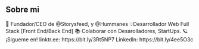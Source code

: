 <h2> Sobre mi </h2>
🙌 Fundador/CEO de @Storysfeed, y @Hummanes 💡Desarrollador Web Full Stack [Front End/Back End] 📚 Colaborar con Desarolladores, StartUps. 🪐 ¡Sigueme en! linktr.ee: https://bit.ly/3Rt5NP7 Linkedln: https://bit.ly/4ee5O3c
